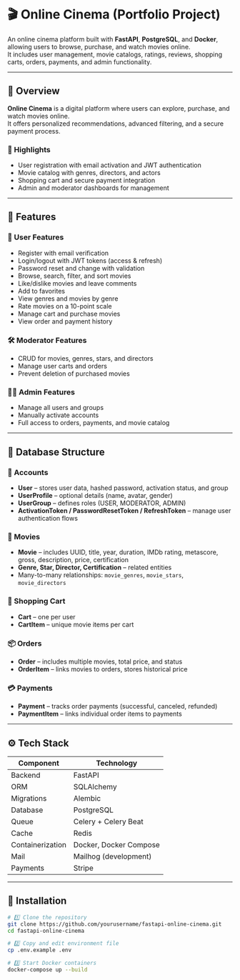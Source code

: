 # 🎬 Online Cinema (Portfolio Project)

An online cinema platform built with **FastAPI**, **PostgreSQL**, and **Docker**, allowing users to browse, purchase, and watch movies online.  
It includes user management, movie catalogs, ratings, reviews, shopping carts, orders, payments, and admin functionality.

---

## 📖 Overview

**Online Cinema** is a digital platform where users can explore, purchase, and watch movies online.  
It offers personalized recommendations, advanced filtering, and a secure payment process.

### 🔹 Highlights
- User registration with email activation and JWT authentication  
- Movie catalog with genres, directors, and actors  
- Shopping cart and secure payment integration  
- Admin and moderator dashboards for management  

---

## 🚀 Features

### 👤 User Features
- Register with email verification  
- Login/logout with JWT tokens (access & refresh)  
- Password reset and change with validation  
- Browse, search, filter, and sort movies  
- Like/dislike movies and leave comments  
- Add to favorites  
- View genres and movies by genre  
- Rate movies on a 10-point scale  
- Manage cart and purchase movies  
- View order and payment history  

### 🛠 Moderator Features
- CRUD for movies, genres, stars, and directors  
- Manage user carts and orders  
- Prevent deletion of purchased movies  

### 🧑‍💼 Admin Features
- Manage all users and groups  
- Manually activate accounts  
- Full access to orders, payments, and movie catalog  

---

## 🧱 Database Structure

### 🧍 Accounts
- **User** – stores user data, hashed password, activation status, and group  
- **UserProfile** – optional details (name, avatar, gender)  
- **UserGroup** – defines roles (USER, MODERATOR, ADMIN)  
- **ActivationToken / PasswordResetToken / RefreshToken** – manage user authentication flows  

### 🎥 Movies
- **Movie** – includes UUID, title, year, duration, IMDb rating, metascore, gross, description, price, certification  
- **Genre, Star, Director, Certification** – related entities  
- Many-to-many relationships: `movie_genres`, `movie_stars`, `movie_directors`  

### 🛒 Shopping Cart
- **Cart** – one per user  
- **CartItem** – unique movie items per cart  

### 📦 Orders
- **Order** – includes multiple movies, total price, and status  
- **OrderItem** – links movies to orders, stores historical price  

### 💳 Payments
- **Payment** – tracks order payments (successful, canceled, refunded)  
- **PaymentItem** – links individual order items to payments  

---

## ⚙️ Tech Stack

| Component | Technology |
|------------|-------------|
| Backend | FastAPI |
| ORM | SQLAlchemy |
| Migrations | Alembic |
| Database | PostgreSQL |
| Queue | Celery + Celery Beat |
| Cache | Redis |
| Containerization | Docker, Docker Compose |
| Mail | Mailhog (development) |
| Payments | Stripe |

---

## 🧩 Installation

```bash
# 1️⃣ Clone the repository
git clone https://github.com/yourusername/fastapi-online-cinema.git
cd fastapi-online-cinema

# 2️⃣ Copy and edit environment file
cp .env.example .env

# 3️⃣ Start Docker containers
docker-compose up --build
